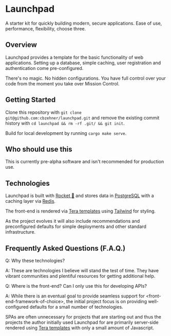 # Launchpad

A starter kit for quickly building modern, secure applications. Ease of use, performance, flexibility, choose three.

## Overview

Launchpad provides a template for the basic functionality of web applications. Setting up a database, simple caching, user registration and authentication come pre-configured.

There's no magic. No hidden configurations. You have full control over your code from the moment you take over Mission Control.

## Getting Started

Clone this repository with `git clone git@github.com:cbzehner/launchpad.git` and remove the existing commit history with `cd launchpad && rm -rf .git/ && git init`.

Build for local development by running `cargo make serve`.

## Who should use this

This is currently pre-alpha software and isn't recommended for production use.

## Technologies

Launchpad is built with [Rocket 🚀](http://rocket.rs/) and stores data in [PostgreSQL](https://www.postgresql.org/) with a caching layer via [Redis](https://redis.io/).

The front-end is rendered via [Tera templates](https://tera.netlify.app/) using [Tailwind](https://tailwindcss.com/) for styling.

As the project evolves it will also include recommendations and preconfigured defaults for simple deployments and other standard infrastructure.

## Frequently Asked Questions (F.A.Q.)

Q: Why these technologies?

A: These are technologies I believe will stand the test of time. They have vibrant communities and plentiful resources for getting additional help.

Q: Where is the front-end? Can I only use this for developing APIs?

A: While there is an eventual goal to provide seamless support for \<front-end-framework-of-choice>, the initial project focus is on providing well-configured defaults for a small number of technologies.

SPAs are often unnecessary for projects that are starting out and thus the projects the author initially used Launchpad for are primarily server-side rendered using [Tera templates](https://tera.netlify.app/docs/) with only a small amount of Javascript.
